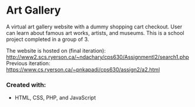 # Art Gallery
A virtual art gallery website with a dummy shopping cart checkout. User can learn about famous art works, artists, and museums. This is a school project completed in a group of 3.

The website is hosted on (final iteration): http://www2.scs.ryerson.ca/~ndachary/cps630/AssignmentI2/search1.php
Previous iteration: https://www.cs.ryerson.ca/~pnkapadi/cps630/assign2/a2.html

### Created with:
- HTML, CSS, PHP, and JavaScript
